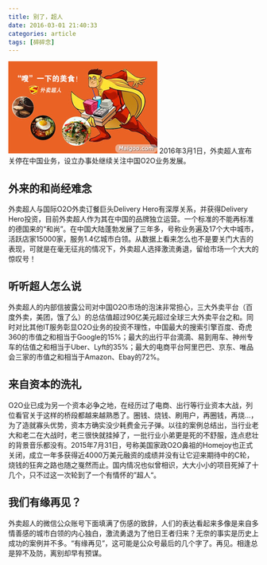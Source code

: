 ```yaml
---
title: 别了，超人
date: 2016-03-01 21:40:33
categories: article
tags: [碎碎念]
---
```

![外卖超人](/img/delivery_hero.jpg)
2016年3月1日，外卖超人宣布关停在中国业务，设立办事处继续关注中国O2O业务发展。

## 外来的和尚经难念

外卖超人与国际O2O外卖订餐巨头Delivery Hero有深厚关系，并获得Delivery Hero投资，目前外卖超人作为其在中国的品牌独立运营。一个标准的不能再标准的德国来的“和尚”。在中国大陆蓬勃发展了三年多，号称业务遍及17个大中城市，活跃店家15000家，服务1.4亿城市白领。从数据上看来怎么也不是要关门大吉的表现，可就是在毫无征兆的情况下，外卖超人选择激流勇退，留给市场一个大大的惊叹号！
<!-- more -->

## 听听超人怎么说

外卖超人的内部信披露公司对中国O2O市场的泡沫非常担心，三大外卖平台（百度外卖，美团，饿了么）的总估值超过90亿美元超过全球三大外卖平台之和。同时对比其他IT服务彰显O2O业务的投资不理性，中国最大的搜索引擎百度、奇虎360的市值之和相当于Google的15%；最大的出行平台滴滴、易到用车、神州专车的估值之和相当于Uber、Lyft的35%；最大的电商平台阿里巴巴、京东、唯品会三家的市值之和相当于Amazon、Ebay的72%。

## 来自资本的洗礼

O2O业已成为另一个资本必争之地，在经历过了电商、出行等行业资本大战，列位看官关于这样的桥段都越来越熟悉了。圈钱、烧钱、刷用户，再圈钱，再烧...，为了造就寡头优势，资本方确实没少耗费金元子弹。以往的案例总结出，当行业老大和老二在大战时，老三很快就挂掉了，一批行业小弟更是死的不舒服，连点悲壮的背景音乐都没有。2015年7月31日，号称美国家政O2O鼻祖的Homejoy也正式关闭，成立一年多获得近4000万美元融资的成绩并没有让它迎来期待中的C轮， 烧钱的狂奔之路也随之戛然而止。国内情况也似曾相识，大大小小的项目死掉了十几个，只不过这一次轮到了一个有情怀的”超人“。

## 我们有缘再见？

外卖超人的微信公众账号下面填满了伤感的致辞，人们的表达看起来多像是来自多情善感的城市白领的内心独白，激流勇退为了他日王者归来？无奈的事实是历史上成功的案例并不多。“有缘再见”，这可能是公众号最后的几个字了。再见。相逢总是猝不及防，离别却早有预谋。